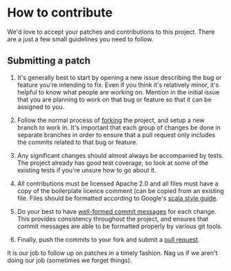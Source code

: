 # How to contribute #

We'd love to accept your patches and contributions to this project.  There are
a just a few small guidelines you need to follow.


## Submitting a patch ##

  1. It's generally best to start by opening a new issue describing the bug or
     feature you're intending to fix.  Even if you think it's relatively minor,
     it's helpful to know what people are working on.  Mention in the initial
     issue that you are planning to work on that bug or feature so that it can
     be assigned to you.

  2. Follow the normal process of [forking][] the project, and setup a new
     branch to work in.  It's important that each group of changes be done in
     separate branches in order to ensure that a pull request only includes the
     commits related to that bug or feature.

  3. Any significant changes should almost always be accompanied by tests.  The
     project already has good test coverage, so look at some of the existing
     tests if you're unsure how to go about it.
     
  4. All contributions must be licensed Apache 2.0 and all files must have
     a copy of the boilerplate licence comment (can be copied from an existing
     file.  Files should be formatted according to Google's [scala style guide][].

  5. Do your best to have [well-formed commit messages][] for each change.
     This provides consistency throughout the project, and ensures that commit
     messages are able to be formatted properly by various git tools.

  6. Finally, push the commits to your fork and submit a [pull request][].
  

It is our job to follow up on patches in a timely fashion. Nag us if we aren't doing our job (sometimes we forget 
things).

[forking]: https://help.github.com/articles/fork-a-repo
[scala style guide]: http://google-styleguide.googlecode.com/svn/trunk/scalaguide.html
[well-formed commit messages]: http://tbaggery.com/2008/04/19/a-note-about-git-commit-messages.html
[pull request]: https://help.github.com/articles/creating-a-pull-request

